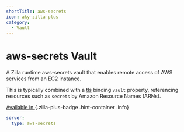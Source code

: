 ```yaml
---
shortTitle: aws-secrets
icon: aky-zilla-plus
category:
  - Vault
---
```


# aws-secrets Vault

A Zilla runtime aws-secrets vault that enables remote access of AWS services from an EC2 instance.

This is typically combined with a [tls](../bindings/tls/README.md) binding `vault` property, referencing resources such as `secrets` by Amazon Resource Names (ARNs).

[Available in <ZillaPlus/>](https://www.aklivity.io/products/zilla-plus)
{.zilla-plus-badge .hint-container .info}

```yaml {2}
server:
  type: aws-secrets
```
